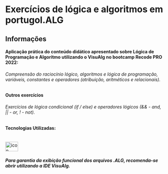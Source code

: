 
# Exercícios de lógica e algoritmos em portugol.ALG

## Informações  


#### Aplicação prática do conteúdo didático apresentado sobre Lógica de Programação e Algoritmo utilizando o VisuAlg no bootcamp Recode PRO 2022:

###### Compreensão do raciocínio lógico, algoritmos e lógica de programação, variáveis, constantes e operadores (atribuição, aritméticos e relacionais).


#### Outros exercícios

###### Exercícios de lógica condicional (if / else) e operadores lógicos (&& - and,  || - or,  ! - not).


#### Tecnologias Utilizadas:  

  
 
<div style="display: inline_block"><br>  
<img align="center" alt="icon Portugol Studio" height="30" width="40" src="http://lite.acad.univali.br/portugol/assets/img/logo.png" />
</div>

##### Para garantia da exibição funcional dos arquivos .ALG, recomenda-se abrir utilizando a IDE VisuAlg.
